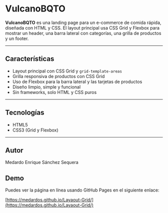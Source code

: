 
# VulcanoBQTO

**VulcanoBQTO** es una landing page para un e-commerce de comida rápida, diseñada con HTML y CSS. El layout principal usa CSS Grid y Flexbox para mostrar un header, una barra lateral con categorías, una grilla de productos y un footer.

---

## Características

- Layout principal con CSS Grid y `grid-template-areas`
- Grilla responsiva de productos con CSS Grid
- Uso de Flexbox para la barra lateral y las tarjetas de productos
- Diseño limpio, simple y funcional
- Sin frameworks, solo HTML y CSS puros

---

## Tecnologías

- HTML5
- CSS3 (Grid y Flexbox)

---

## Autor

Medardo Enrique Sánchez Sequera

## Demo

Puedes ver la página en línea usando GitHub Pages en el siguiente enlace:

[https://medardos.github.io/Layaout-Grid/](https://medardos.github.io/Layaout-Grid/)
